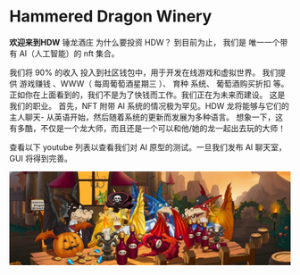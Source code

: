 # Hammered Dragon Winery

**欢迎来到HDW**
锤龙酒庄
为什么要投资 HDW？
 到目前为止， 我们是 唯一一个带有 AI（人工智能）的 nft 集合。

我们将 90% 的收入 投入到社区钱包中，用于开发在线游戏和虚拟世界。
我们提供 游戏赚钱 、WWW（ 每周葡萄酒星期三 ）、 育种 系统、 葡萄酒购买折扣  等。
正如你在上面看到的，我们不是为了快钱而工作。我们正在为未来而建设。  这是我们的职业。
首先，NFT 附带 AI 系统的情况极为罕见。HDW 龙将能够与它们的主人聊天- 从英语开始，然后随着系统的更新而发展为多种语言。 想象一下，这有多酷，不仅是一个龙大师，而且还是一个可以和他/她的龙一起出去玩的大师！

查看以下 youtube 列表以查看我们对 AI 原型的测试。一旦我们发布 AI 聊天室，GUI 将得到完善。

![NFT](1080x360.jpg)
